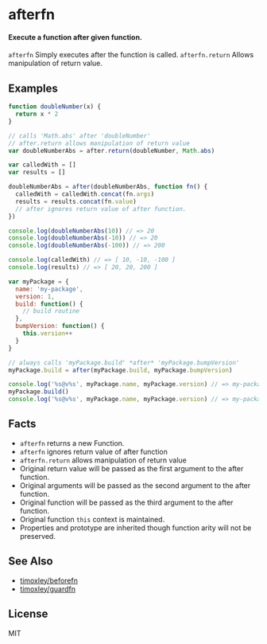 # afterfn

#### Execute a function after given function.

`afterfn` Simply executes after the function is called.
`afterfn.return` Allows manipulation of return value.

## Examples

```js
function doubleNumber(x) {
  return x * 2
}

// calls 'Math.abs' after 'doubleNumber'
// after.return allows manipulation of return value
var doubleNumberAbs = after.return(doubleNumber, Math.abs)

var calledWith = []
var results = []

doubleNumberAbs = after(doubleNumberAbs, function fn() {
  calledWith = calledWith.concat(fn.args)
  results = results.concat(fn.value)
  // after ignores return value of after function.
})

console.log(doubleNumberAbs(10)) // => 20
console.log(doubleNumberAbs(-10)) // => 20
console.log(doubleNumberAbs(-100)) // => 200

console.log(calledWith) // => [ 10, -10, -100 ]
console.log(results) // => [ 20, 20, 200 ]
```

```js
var myPackage = {
  name: 'my-package',
  version: 1,
  build: function() {
    // build routine
  },
  bumpVersion: function() {
    this.version++
  }
}

// always calls 'myPackage.build' *after* 'myPackage.bumpVersion'
myPackage.build = after(myPackage.build, myPackage.bumpVersion)

console.log('%s@v%s', myPackage.name, myPackage.version) // => my-package@v1
myPackage.build()
console.log('%s@v%s', myPackage.name, myPackage.version) // => my-package@v2

```

## Facts

* `afterfn` returns a new Function.
* `afterfn` ignores return value of after function
* `afterfn.return` allows manipulation of return value
* Original return value will be passed as the first argument to the after function.
* Original arguments will be passed as the second argument to the after function.
* Original function will be passed as the third argument to the after function.
* Original function `this` context is maintained.
* Properties and prototype are inherited though function arity will not be preserved.

## See Also

* [timoxley/beforefn](http://github.com/timoxley/beforefn)
* [timoxley/guardfn](http://github.com/timoxley/guardfn)

## License

MIT
